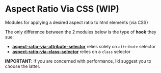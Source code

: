 # Aspect Ratio Via CSS (WIP)
Modules for applying a desired aspect ratio to html elements (via CSS)

The only difference between the 2 modules below is the type of **hook** they sue:

   * **[aspect-ratio-via-attribute-selector](https://github.com/thierryk/aspect-ratio-via-css/tree/master/aspect-ratio-via-attribute-selector)** relies solely on `attribute` selector
   * **[aspect-ratio-via-class-selector](https://github.com/thierryk/aspect-ratio-via-css/tree/master/aspect-ratio-via-class-selector)** relies on a `class` selector

**IMPORTANT**: If you are concerned with performance, I’d suggest you to choose the latter. 
